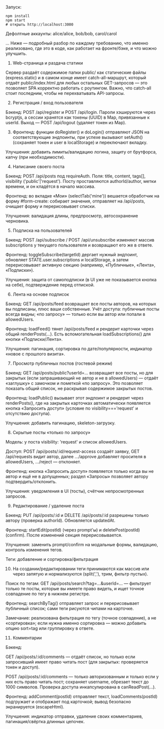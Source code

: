 Запуск:
```
npm install
npm start
# открыть http://localhost:3000
```
Дефолтные аккаунты: alice/alice, bob/bob, carol/carol

...
Ниже — подробный разбор по каждому требованию, что именно реализовано, где это в коде, как работает на фронте/бэке, и что можно улучшить.

1. Web-страница и раздача статики

Сервер раздаёт содержимое папки public/ как статические файлы (express.static) и в самом конце имеет catch-all-маршрут, который отдаёт public/index.html для любых остальных GET-запросов — это позволяет SPA корректно работать с роутингом. Важно, что catch-all стоит последним, чтобы не перехватывать API-запросы.

2. Регистрация / вход пользователя

Бэкенд: POST /api/register и POST /api/login. Пароли хэшируются через bcryptjs, а сессии хранятся как токены (UUID) в Map, привязанные к userId. Выход — POST /api/logout (удаляет токен из Map).

3. Фронтенд: функции doRegister() и doLogin() отправляют JSON на соответствующие эндпоинты, при успехе вызывают setAuth() (сохраняет токен и user в localStorage) и переключают вкладку.

Улучшения: добавить лимиты/валидацию логина, защиту от брутфорса, капчу (при необходимости).

4. Написание своего поста

Бэкенд: POST /api/posts под requireAuth. Поля: title, content, tags[], visibility ('public'|'request'). Посту проставляются authorId/author, метки времени, и он кладётся в начало массива.

Фронтенд: во вкладке «Мои» (selectTab('mine')) вешается обработчик на форму #form-create: собирает значения, отправляет на /api/posts, очищает форму и перерисовывает списки.

Улучшения: валидация длины, предпросмотр, автосохранение черновика.

5. Подписка на пользователей

Бэкенд: POST /api/subscribe / POST /api/unsubscribe изменяют массив subscriptions у текущего пользователя и возвращают его же в ответе.

Фронтенд: toggleSubscribe(targetId) дергает нужный эндпоинт, обновляет STATE.user.subscriptions и localStorage, а затем перерисовывает активную секцию (например, «Публичные», «Лента», «Подписки»).

Улучшения: защита от самоподписки (в UI уже не показывается кнопка на себе), подтверждение перед отпиской.

6. Лента на основе подписок

Бэкенд: GET /api/posts/feed возвращает все посты авторов, на которых вы подписаны, плюс ваши собственные. Учёт доступа: публичные посты всегда видны; «по запросу» — только если вы автор или попали в allowedUsers.

Фронтенд: loadFeed() тянет /api/posts/feed и рендерит карточки через общий renderPosts(...). Есть вспомогательная loadSubscriptions() для кнопки «Подписки/Лента».

Улучшения: пагинация, сортировка по дате/популярности, индикатор «новое с прошлого визита».

7. Просмотр публичных постов (гостевой режим)

Бэкенд: GET /api/posts/public?userId=... возвращает все посты, но для закрытых (если запрашивающий не автор и не в allowedUsers) — отдаёт «заглушку» с замочком и пометкой «по запросу». Это позволяет показать общий список, не раскрывая содержимое закрытых постов.

Фронтенд: loadPublic() вызывает этот эндпоинт и рендерит через renderPosts(), где на закрытых карточках автоматически появляется кнопка «Запросить доступ» (условие по visibility==='request' и отсутствию доступа).

Улучшения: добавить пагинацию, skeleton-загрузку.

8. Скрытые посты «только по запросу»

Модель: у поста visibility: 'request' и список allowedUsers.

Доступ: POST /api/posts/:id/request-access создаёт заявку, GET /api/requests видит автор, далее .../approve добавляет просителя в allowedUsers, .../reject — отклоняет.

Фронтенд: кнопка «Запросить доступ» появляется только когда вы не автор и ещё не в допущенных; раздел «Запросы» позволяет автору подтвердить/отклонить.

Улучшения: уведомления в UI (тосты), счётчик непросмотренных запросов.

9. Редактирование / удаление поста

Бэкенд: PUT /api/posts/:id и DELETE /api/posts/:id разрешены только автору (проверка authorId). Обновляется updatedAt.

Фронтенд: startEdit(postId) (через prompt'ы) и deletePost(postId) (confirm). После изменений секция перерисовывается.

Улучшения: заменить prompt/confirm на модальные формы, валидацию, контроль изменения тегов.

Теги: добавление и сортировка/фильтрация

10. На создании/редактировании теги принимаются как массив или через запятую и нормализуются (split(','), трим, фильтр пустых).

Поиск по тегам: GET /api/posts/search?tag=...&userId=... — фильтрует только те посты, которые вы имеете право видеть, и ищет точное совпадение по тегу в нижнем регистре.

Фронтенд: searchByTag() отправляет запрос и перерисовывает публичный список; сами теги рисуются чипами на карточке.

Замечание: реализована фильтрация по тегу (точное совпадение), а не «сортировка»; если нужна именно сортировка — можно добавить опцию sort=tag или группировку в ответе.

11. Комментарии

Бэкенд:

GET /api/posts/:id/comments — отдаёт список, но только если запросивший имеет право читать пост (для закрытых: проверяется токен и доступ).

POST /api/posts/:id/comments — только авторизованным и только если у них есть право читать пост; сохраняет username, обрезает текст до 1000 символов.
Проверка доступа инкапсулирована в canReadPost(...).

Фронтенд: addComment(postId) отправляет текст, loadComments(postId) подгружает и отображает под карточкой; вывод безопасно экранируется (escapeHtml).

Улучшения: индикатор отправки, удаление своих комментариев, пагинация/свёртка длинных цепочек.
